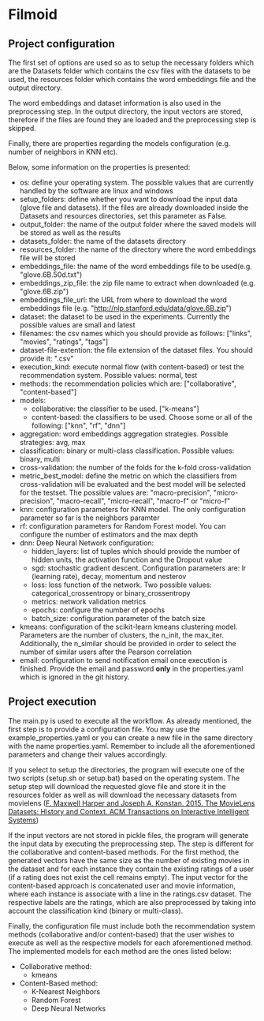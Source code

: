 # Filmoid

## Project configuration

The first set of options are used so as to setup the necessary folders which are the Datasets folder which 
contains the csv files with the datasets to be used, the resources folder which contains the word embeddings 
file and the output directory.
 
The word embeddings and dataset information is also used in the preprocessing step. In the output directory, the input
vectors are stored, therefore if the files are found they are loaded and the preprocessing step is skipped.

Finally, there are properties regarding the models configuration (e.g. number of neighbors in KNN etc).

Below, some information on the properties is presented:

* os: define your operating system. The possible values that are currently handled by the software are linux
and windows
* setup_folders: define whether you want to download the input data (glove file and datasets). If the files
are already downloaded inside the Datasets and resources directories, set this parameter as False.
* output_folder: the name of the output folder where the saved models will be stored as well as the results
* datasets_folder: the name of the datasets directory
* resources_folder: the name of the directory where the word embeddings file will be stored
* embeddings_file: the name of the word embeddings file to be used(e.g. "glove.6B.50d.txt")
* embeddings\_zip\_file: the zip file name to extract when downloaded (e.g. "glove.6B.zip")
* embeddings\_file\_url: the URL from where to download the word embeddings file (e.g. "http://nlp.stanford.edu/data/glove.6B.zip")
* dataset: the dataset to be used in the experiments. Currently the possible values are small and latest
* filenames: the csv names which you should provide as follows: ["links", "movies", "ratings", "tags"]
* dataset-file-extention: the file extension of the dataset files. You should provide it: ".csv"
* execution_kind: execute normal flow (with content-based) or test the recommendation system. Possible values: normal, test
* methods: the recommendation policies which are: ["collaborative", "content-based"]
* models:
    * collaborative: the classifier to be used. ["k-means"]
    * content-based: the classifiers to be used. Choose some or all of the following: ["knn", "rf", "dnn"]
* aggregation: word embeddings aggregation strategies. Possible strategies: avg, max
* classification: binary or multi-class classification. Possible values: binary, multi
* cross-validation: the number of the folds for the k-fold cross-validation
* metric\_best\_model: define the metric on which the classifiers from cross-validation will be evaluated and the best model
will be selected for the testset. The possible values are: "macro-precision", "micro-precision", "macro-recall", "micro-recall", "macro-f" or "micro-f"
* knn: configuration parameters for KNN model. The only configuration parameter so far is the neighbors paramter
* rf: configuration parameters for Random Forest model. You can configure the number of estimators and the max depth
* dnn: Deep Neural Network configuration:
    * hidden_layers: list of tuples which should provide the number of hidden units, the activation function and the Dropout value
    * sgd: stochastic gradient descent. Configuration parameters are: lr (learning rate), decay, momentum and nesterov
    * loss: loss function of the network. Two possible values: categorical\_crossentropy or binary\_crossentropy
    * metrics: network validation metrics
    * epochs: configure the number of epochs
    * batch_size: configuration parameter of the batch size
* kmeans: configuration of the scikit-learn kmeans clustering model. Parameters are the number of clusters, the n_init, the max_iter.
Additionally, the n_similar should be provided in order to select the number of similar users after the Pearson correlation
* email: configuration to send notification email once execution is finished. Provide the email and password **only** in the properties.yaml which is ignored in the git history.

## Project execution

The main.py is used to execute all the workflow. As already mentioned, the first step is to provide a configuration
file. You may use the example_properties.yaml or you can create a new file in the same directory with the name
properties.yaml. Remember to include all the aforementioned parameters and change their values accordingly.

If you select to setup the directories, the program will execute one of the two scripts (setup.sh or setup.bat) based
on the operating system. The setup step will download the requested glove file and store it in the resources folder
as well as will download the necessary datasets from movielens ([F. Maxwell Harper and Joseph A. Konstan. 2015. 
The MovieLens Datasets: History and Context. ACM Transactions on Interactive Intelligent Systems](https://doi.org/10.1145/2827872))

If the input vectors are not stored in pickle files, the program will generate the input data by executing the
preprocessing step. The step is different for the collaborative and content-based methods. For the first method, the
generated vectors have the same size as the number of existing movies in the dataset and for each instance they contain
the existing ratings of a user (if a rating does not exist the cell remains empty). The input vector for the content-based
approach is concatenated user and movie information, where each instance is associate with a line in the ratings.csv 
dataset. The respective labels are the ratings, which are also preprocessed by taking into account the classification
kind (binary or multi-class). 

Finally, the configuration file must include both the recommendation system methods (collaborative and/or content-based)
that the user wishes to execute as well as the respective models for each aforementioned method. The implemented models
for each method are the ones listed below:

* Collaborative method:
    * kmeans
* Content-Based method:
    * K-Nearest Neighbors
    * Random Forest
    * Deep Neural Networks